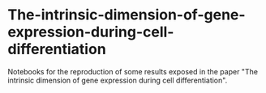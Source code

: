 # The-intrinsic-dimension-of-gene-expression-during-cell-differentiation
Notebooks for the reproduction of some results exposed in the paper "The intrinsic dimension of gene expression during cell differentiation".

